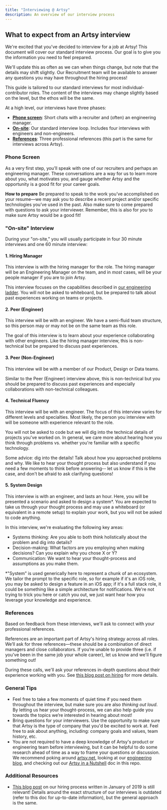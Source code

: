 ```yaml
---
title: "Interviewing @ Artsy"
description: An overview of our interview process
---
```


## What to expect from an Artsy interview

We're excited that you've decided to interview for a job at Artsy! This document will cover our standard interview
process. Our goal is to give you the information you need to feel prepared.

We'll update this as often as we can when things change, but note that the details may shift slightly. Our
Recruitment team will be available to answer any questions you may have throughout the hiring process!

This guide is tailored to our standard interviews for most individual-contributor roles. The content of the
interviews may change slightly based on the level, but the ethos will be the same.

At a high level, our interviews have three phases:

- [**Phone screen**](#phone-screen): Short chats with a recruiter and (often) an engineering manager.
- [**On-site**](#"on-site"-interview): Our standard interview loop. Includes four interviews with engineers and
  non-engineers.
- [**References**](#references): Three professional references (this part is the same for interviews across Artsy).

### Phone Screen

As a very first step, you’ll speak with one of our recruiters and perhaps an engineering manager. These
conversations are a way for us to learn more about you, what motivates you, and gauge whether Artsy and the
opportunity is a good fit for your career goals.

**How to prepare** Be prepared to speak to the work you’ve accomplished on your resume—we may ask you to describe a
recent project and/or specific technologies you’ve used in the past. Also make sure to come prepared with questions
to ask your interviewer. Remember, this is also for _you_ to make sure Artsy would be a good fit!

### "On-site" Interview

During your "on-site," you will usually participate in four 30 minute interviews and one 60 minute interview:

#### 1. Hiring Manager

This interview is with the hiring manager for the role. The hiring manager will be an Engineering Manager on the
team, and in _most_ cases, will be your people manager if you are to join Artsy.

This interview focuses on the capabilities described in [our engineering ladder](/careers/ladder.md#readme). You
will not be asked to whiteboard, but be prepared to talk about past experiences working on teams or projects.

#### 2. Peer (Engineer)

This interview will be with an engineer. We have a semi-fluid team structure, so this person may or may not be on
the same team as this role.

The goal of this interview is to learn about your experience collaborating with other engineers. Like the hiring
manager interview, this is non-technical but be prepared to discuss past experiences.

#### 3. Peer (Non-Engineer)

This interview will be with a member of our Product, Design or Data teams.

Similar to the Peer (Engineer) interview above, this is non-technical but you should be prepared to discuss past
experiences and especially collaborations with non-technical colleagues.

#### 4. Technical Fluency

This interview will be with an engineer. The focus of this interview varies for different levels and specialties.
Most likely, the person you interview with will be someone with experience relevant to the role.

You will not be asked to code but we will dig into the technical details of projects you've worked on. In general,
we care more about hearing how you think through problems vs. whether you're familiar with a specific technology.

Some advice: dig into the details! Talk about how you approached problems and why. We like to hear your thought
process but also understand if you need a few moments to think before answering-- let us know if this is the case,
and don't be afraid to ask clarifying questions!

#### 5. System Design

This interview is with an engineer, and lasts an hour. Here, you will be presented a scenario and asked to design a
system\*. You are expected to take us through your thought process and may use a whiteboard (or equivalent in a
remote setup) to explain your work, but you will not be asked to code anything.

In this interview, we're evaluating the following key areas:

- Systems thinking: Are you able to both think holistically about the problem and dig into details?
- Decision-making: What factors are you employing when making decisions? Can you explain why you chose X or Y?
- Communication: We want to hear your thought-process and assumptions as you make them.

\*"System" is used generically here to represent a chunk of an ecosystem. We tailor the prompt to the specific
role, so for example if it's an iOS role, you may be asked to design a feature in an iOS app; if it's a full stack
role, it could be something like a simple architecture for notifications. We're not trying to trick you here or
catch you out, we just want hear how you leverage your knowledge and experience.

### References

Based on feedback from these interviews, we'll ask to connect with your professional references.

References are an important part of Artsy's hiring strategy across all roles. We’ll ask for three references—these
should be a combination of direct managers and close collaborators. If you’re unable to provide three (i.e. if
you’ve been in the same job your whole career), let us know and we'll figure something out!

During these calls, we'll ask your references in-depth questions about their experience working with you. See
[this blog post on hiring](https://artsy.github.io/blog/2019/01/23/artsy-engineering-hiring/) for more details.

### General Tips

- Feel free to take a few moments of quiet time if you need them throughout the interview, but make sure you are
  also _thinking out loud_. By letting us hear your thought-process, we can also help guide you towards the topics
  we’re interested in hearing about most!
- Bring questions for your interviewers. Use the opportunity to make sure that Artsy is the type of company that
  you'd be excited to work at. Feel free to ask about anything, including: company goals and values, team history,
  etc.
- You are not required to have a deep knowledge of Artsy's product or engineering team before interviewing, but it
  can be helpful to do some research ahead of time as a way to frame your questions or discussion. We recommend
  poking around [artsy.net](https://www.artsy.net/), looking at our [engineering blog](https://artsy.github.io/),
  and checking out our [Artsy in a Nutshell](/culture/what-is-artsy.md#readme) doc in this repo.

### Additional Resources

- [This blog post](https://artsy.github.io/blog/2019/01/23/artsy-engineering-hiring/) on our hiring process written
  in January of 2019 is still relevant! Details around the exact structure of our interviews is outdated (refer to
  this doc for up-to-date information), but the general approach is the same.
